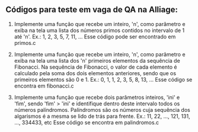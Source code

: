 ## Códigos para teste em vaga de QA na Alliage:

1. Implemente uma função que recebe um inteiro, 'n', como parâmetro e exiba na tela uma lista dos números primos contidos no intervalo de 1 até 'n'. Ex.: 1, 2, 3, 5, 7, 11, ... 
Esse código pode ser encontrado em primos.c

2. Implemente uma função que recebe um inteiro, 'n', como parâmetro e exiba na tela uma lista dos 'n' primeiros elementos da sequência de Fibonacci. Na sequência de Fibonacci, o valor de cada elemento é calculado pela soma dos dois elementos anteriores, sendo que os primeiros elementos são 0 e 1. Ex.: 0, 1, 1, 2, 3, 5, 8, 13, ... 
Esse código se encontra em fibonacci.c

3. Implemente uma função que recebe dois parâmetros inteiros, 'ini' e 'fim', sendo 'fim' > 'ini' e identifique dentro deste intervalo todos os números palíndromos. Palíndromos são os números cuja sequência dos algarismos é a mesma se lido de trás para frente. Ex.: 11, 22, ..., 121, 131, ..., 334433, etc
Esse código se encontra em palindromos.c